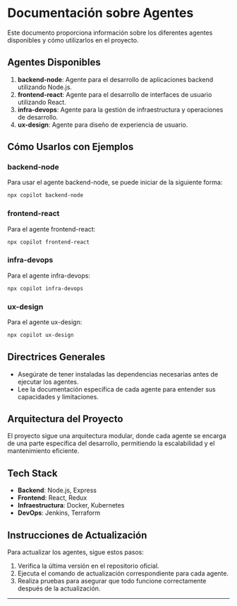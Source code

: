 # Documentación sobre Agentes

Este documento proporciona información sobre los diferentes agentes disponibles y cómo utilizarlos en el proyecto.

## Agentes Disponibles

1. **backend-node**: Agente para el desarrollo de aplicaciones backend utilizando Node.js.
2. **frontend-react**: Agente para el desarrollo de interfaces de usuario utilizando React.
3. **infra-devops**: Agente para la gestión de infraestructura y operaciones de desarrollo.
4. **ux-design**: Agente para diseño de experiencia de usuario.

## Cómo Usarlos con Ejemplos

### backend-node
Para usar el agente backend-node, se puede iniciar de la siguiente forma:
```bash
npx copilot backend-node
```

### frontend-react
Para el agente frontend-react:
```bash
npx copilot frontend-react
```

### infra-devops
Para el agente infra-devops:
```bash
npx copilot infra-devops
```

### ux-design
Para el agente ux-design:
```bash
npx copilot ux-design
```

## Directrices Generales
- Asegúrate de tener instaladas las dependencias necesarias antes de ejecutar los agentes.
- Lee la documentación específica de cada agente para entender sus capacidades y limitaciones.

## Arquitectura del Proyecto
El proyecto sigue una arquitectura modular, donde cada agente se encarga de una parte específica del desarrollo, permitiendo la escalabilidad y el mantenimiento eficiente.

## Tech Stack
- **Backend**: Node.js, Express
- **Frontend**: React, Redux
- **Infraestructura**: Docker, Kubernetes
- **DevOps**: Jenkins, Terraform

## Instrucciones de Actualización
Para actualizar los agentes, sigue estos pasos:
1. Verifica la última versión en el repositorio oficial.
2. Ejecuta el comando de actualización correspondiente para cada agente.
3. Realiza pruebas para asegurar que todo funcione correctamente después de la actualización.

---